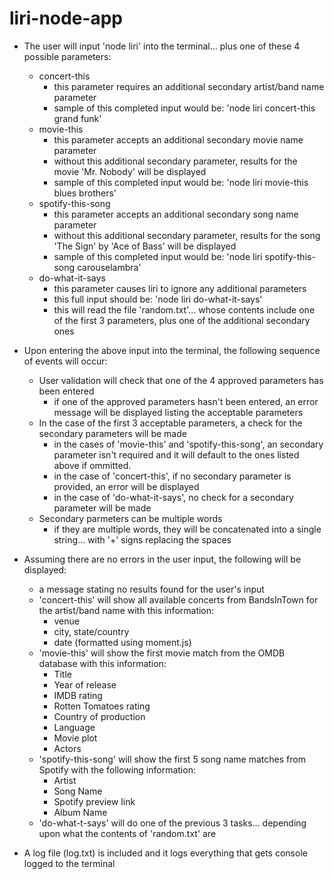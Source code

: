 # liri-node-app

* The user will input 'node liri' into the terminal... plus one of these 4 possible parameters:
  * concert-this
    * this parameter requires an additional secondary artist/band name parameter
    * sample of this completed input would be: 'node liri concert-this grand funk'
  * movie-this
    * this parameter accepts an additional secondary movie name parameter
    * without this additional secondary parameter, results for the movie 'Mr. Nobody' will be displayed
    * sample of this completed input would be: 'node liri movie-this blues brothers'
  * spotify-this-song
    * this parameter accepts an additional secondary song name parameter
    * without this additional secondary parameter, results for the song 'The Sign' by 'Ace of Bass' will be displayed
    * sample of this completed input would be: 'node liri spotify-this-song carouselambra'
  * do-what-it-says
    * this parameter causes liri to ignore any additional parameters
    * this full input should be: 'node liri do-what-it-says'
    * this will read the file 'random.txt'... whose contents include one of the first 3 parameters, plus one of the additional secondary ones

* Upon entering the above input into the terminal, the following sequence of events will occur:
  * User validation will check that one of the 4 approved parameters has been entered
    * if one of the approved parameters hasn't been entered, an error message will be displayed listing the acceptable parameters
  * In the case of the first 3 acceptable parameters, a check for the secondary parameters will be made
    * in the cases of 'movie-this' and 'spotify-this-song', an secondary parameter isn't required and it will default to the ones listed above if ommitted.
    * in the case of 'concert-this', if no secondary parameter is provided, an error will be displayed
    * in the case of 'do-what-it-says', no check for a secondary parameter will be made
  * Secondary parmeters can be multiple words
    * if they are multiple words, they will be concatenated into a single string... with '+' signs replacing the spaces

* Assuming there are no errors in the user input, the following will be displayed:
  * a message stating no results found for the user's input
  * 'concert-this' will show all available concerts from BandsInTown for the artist/band name with this information:
    * venue
    * city, state/country
    * date (formatted using moment.js)
  * 'movie-this' will show the first movie match from the OMDB database with this information:
    * Title
    * Year of release
    * IMDB rating
    * Rotten Tomatoes rating
    * Country of production
    * Language
    * Movie plot
    * Actors
  * 'spotify-this-song' will show the first 5 song name matches from Spotify with the following information:
    * Artist
    * Song Name
    * Spotify preview link
    * Album Name
  * 'do-what-t-says' will do one of the previous 3 tasks... depending upon what the contents of 'random.txt' are

* A log file (log.txt) is included and it logs everything that gets console logged to the terminal